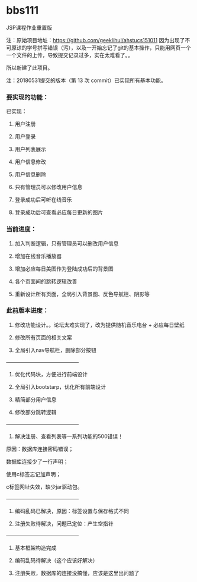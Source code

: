 # bbs111
JSP课程作业重置版

注：原始项目地址：https://github.com/geeklihui/ahstucs151011
因为出现了不可原谅的学号拼写错误（污），以及一开始忘记了git的基本操作，只能用网页一个一个文件的上传，导致提交记录过多，实在太难看了。。

所以新建了此项目。

注：20180531提交的版本（第 13 次 commit）已实现所有基本功能。

### 要实现的功能：

已实现：

1. 用户注册 

2. 用户登录 

3. 用户列表展示 

4. 用户信息修改 

5. 用户信息删除

6. 只有管理员可以修改用户信息

7. 登录成功后可听在线音乐

8. 登录成功后可查看必应每日更新的图片


### 当前进度：

1. 加入判断逻辑，只有管理员可以删改用户信息

2. 增加在线音乐播放器

3. 增加必应每日美图作为登陆成功后的背景图

4. 各个页面间的跳转逻辑改善

5. 重新设计所有页面，全局引入背景图、反色导航栏、阴影等


### 此前版本进度：

1. 修改功能设计。。论坛太难实现了，改为提供随机音乐电台 + 必应每日壁纸

2. 修改所有页面的相关文案

3. 全局引入nav导航栏，删除部分按钮

——————————————

1. 优化代码块，方便进行前端设计

2. 全局引入bootstarp，优化所有前端设计

3. 精简部分用户信息

4. 修改部分跳转逻辑

——————————————

1. 解决注册、查看列表等一系列功能的500错误！

原因：数据库连接密码错误；

数据库连接少了一行声明；

使用c标签忘记加声明；

c标签网址失效，缺少jar驱动包。

——————————————

1. 编码乱码已解决，原因：标签设置与保存格式不同

2. 注册失败待解决，问题已定位：产生空指针

——————————————

1. 基本框架构造完成

2. 编码乱码待解决（这个应该好解决）

3. 注册失败，数据库的连接没搞懂，应该是这里出问题了

